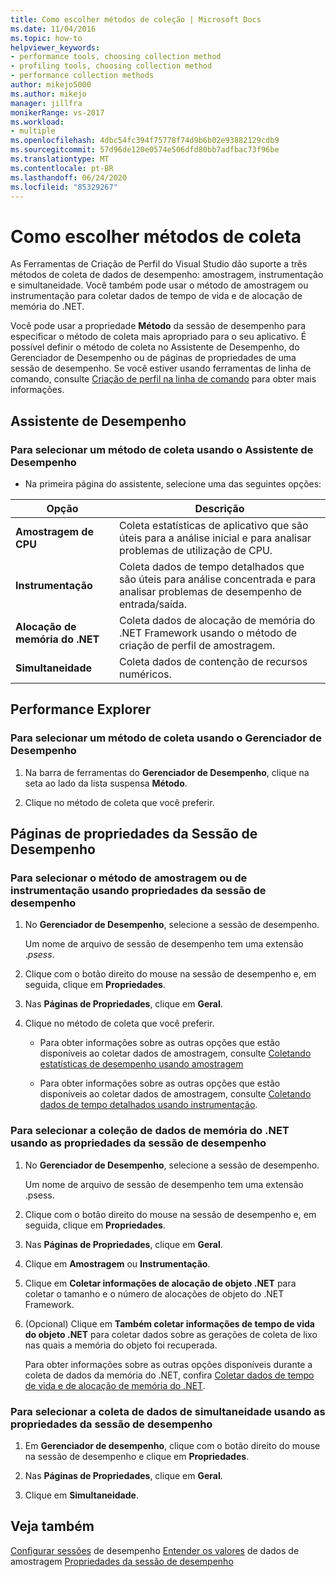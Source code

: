```yaml
---
title: Como escolher métodos de coleção | Microsoft Docs
ms.date: 11/04/2016
ms.topic: how-to
helpviewer_keywords:
- performance tools, choosing collection method
- profiling tools, choosing collection method
- performance collection methods
author: mikejo5000
ms.author: mikejo
manager: jillfra
monikerRange: vs-2017
ms.workload:
- multiple
ms.openlocfilehash: 4dbc54fc394f75778f74d9b6b02e93882129cdb9
ms.sourcegitcommit: 57d96de120e0574e506dfd80bb7adfbac73f96be
ms.translationtype: MT
ms.contentlocale: pt-BR
ms.lasthandoff: 06/24/2020
ms.locfileid: "85329267"
---
```

# <a name="how-to-choose-collection-methods"></a>Como escolher métodos de coleta

As Ferramentas de Criação de Perfil do Visual Studio dão suporte a três métodos de coleta de dados de desempenho: amostragem, instrumentação e simultaneidade. Você também pode usar o método de amostragem ou instrumentação para coletar dados de tempo de vida e de alocação de memória do .NET.

Você pode usar a propriedade **Método** da sessão de desempenho para especificar o método de coleta mais apropriado para o seu aplicativo. É possível definir o método de coleta no Assistente de Desempenho, do Gerenciador de Desempenho ou de páginas de propriedades de uma sessão de desempenho. Se você estiver usando ferramentas de linha de comando, consulte [Criação de perfil na linha de comando](../profiling/using-the-profiling-tools-from-the-command-line.md) para obter mais informações.

## <a name="performance-wizard"></a>Assistente de Desempenho

### <a name="to-select-a-collection-method-using-the-performance-wizard"></a>Para selecionar um método de coleta usando o Assistente de Desempenho

- Na primeira página do assistente, selecione uma das seguintes opções:

| Opção | Descrição |
|----------------------------| - |
| **Amostragem de CPU** | Coleta estatísticas de aplicativo que são úteis para a análise inicial e para analisar problemas de utilização de CPU. |
| **Instrumentação** | Coleta dados de tempo detalhados que são úteis para análise concentrada e para analisar problemas de desempenho de entrada/saída. |
| **Alocação de memória do .NET** | Coleta dados de alocação de memória do .NET Framework usando o método de criação de perfil de amostragem. |
| **Simultaneidade** | Coleta dados de contenção de recursos numéricos. |

## <a name="performance-explorer"></a>Performance Explorer

### <a name="to-select-a-collection-method-using-performance-explorer"></a>Para selecionar um método de coleta usando o Gerenciador de Desempenho

1. Na barra de ferramentas do **Gerenciador de Desempenho**, clique na seta ao lado da lista suspensa **Método**.

2. Clique no método de coleta que você preferir.

## <a name="performance-session-property-pages"></a>Páginas de propriedades da Sessão de Desempenho

### <a name="to-select-the-sampling-or-instrumentation-method-using-performance-session-properties"></a>Para selecionar o método de amostragem ou de instrumentação usando propriedades da sessão de desempenho

1. No **Gerenciador de Desempenho**, selecione a sessão de desempenho.

     Um nome de arquivo de sessão de desempenho tem uma extensão .*psess*.

2. Clique com o botão direito do mouse na sessão de desempenho e, em seguida, clique em **Propriedades**.

3. Nas **Páginas de Propriedades**, clique em **Geral**.

4. Clique no método de coleta que você preferir.

    - Para obter informações sobre as outras opções que estão disponíveis ao coletar dados de amostragem, consulte [Coletando estatísticas de desempenho usando amostragem](../profiling/collecting-performance-statistics-by-using-sampling.md)

    - Para obter informações sobre as outras opções que estão disponíveis ao coletar dados de amostragem, consulte [Coletando dados de tempo detalhados usando instrumentação](../profiling/collecting-detailed-timing-data-by-using-instrumentation.md).

### <a name="to-select-net-memory-data-collection-by-using-performance-session-properties"></a>Para selecionar a coleção de dados de memória do .NET usando as propriedades da sessão de desempenho

1. No **Gerenciador de Desempenho**, selecione a sessão de desempenho.

     Um nome de arquivo de sessão de desempenho tem uma extensão .psess.

2. Clique com o botão direito do mouse na sessão de desempenho e, em seguida, clique em **Propriedades**.

3. Nas **Páginas de Propriedades**, clique em **Geral**.

4. Clique em **Amostragem** ou **Instrumentação**.

5. Clique em **Coletar informações de alocação de objeto .NET** para coletar o tamanho e o número de alocações de objeto do .NET Framework.

6. (Opcional) Clique em **Também coletar informações de tempo de vida do objeto .NET** para coletar dados sobre as gerações de coleta de lixo nas quais a memória do objeto foi recuperada.

     Para obter informações sobre as outras opções disponíveis durante a coleta de dados da memória do .NET, confira [Coletar dados de tempo de vida e de alocação de memória do .NET](../profiling/collecting-dotnet-memory-allocation-and-lifetime-data.md).

### <a name="to-select-concurrency-data-collection-by-using-performance-session-properties"></a>Para selecionar a coleta de dados de simultaneidade usando as propriedades da sessão de desempenho

1. Em **Gerenciador de desempenho**, clique com o botão direito do mouse na sessão de desempenho e clique em **Propriedades**.

2. Nas **Páginas de Propriedades**, clique em **Geral**.

3. Clique em **Simultaneidade**.

## <a name="see-also"></a>Veja também

[Configurar sessões](../profiling/configuring-performance-sessions.md) 
 de desempenho [Entender os valores](../profiling/understanding-sampling-data-values.md) 
 de dados de amostragem [Propriedades da sessão de desempenho](../profiling/performance-session-properties.md)
